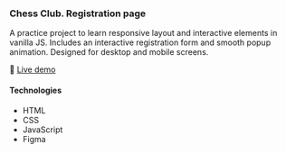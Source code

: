 ### Chess Club. Registration page

A practice project to learn responsive layout and interactive elements in vanilla JS. Includes an interactive registration form and smooth popup animation. Designed for desktop and mobile screens. 

🔗  [Live demo](https://dashasites.github.io/chess/)

#### Technologies
- HTML
- CSS
- JavaScript
- Figma
